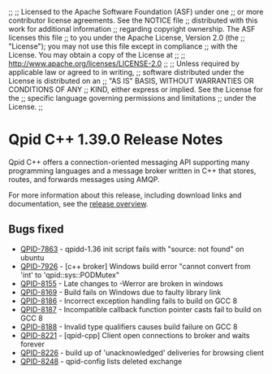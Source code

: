 ;;
;; Licensed to the Apache Software Foundation (ASF) under one
;; or more contributor license agreements.  See the NOTICE file
;; distributed with this work for additional information
;; regarding copyright ownership.  The ASF licenses this file
;; to you under the Apache License, Version 2.0 (the
;; "License"); you may not use this file except in compliance
;; with the License.  You may obtain a copy of the License at
;; 
;;   http://www.apache.org/licenses/LICENSE-2.0
;; 
;; Unless required by applicable law or agreed to in writing,
;; software distributed under the License is distributed on an
;; "AS IS" BASIS, WITHOUT WARRANTIES OR CONDITIONS OF ANY
;; KIND, either express or implied.  See the License for the
;; specific language governing permissions and limitations
;; under the License.
;;

# Qpid C++ 1.39.0 Release Notes

Qpid C++ offers a connection-oriented messaging API supporting many
programming languages and a message broker written in C++ that stores,
routes, and forwards messages using AMQP.

For more information about this release, including download links and
documentation, see the [release overview](index.html).


## Bugs fixed

 - [QPID-7863](https://issues.apache.org/jira/browse/QPID-7863) - qpidd-1.36 init script fails with "source: not found" on ubuntu
 - [QPID-7926](https://issues.apache.org/jira/browse/QPID-7926) - [c++ broker] Windows build error "cannot convert from 'int' to 'qpid::sys::PODMutex"
 - [QPID-8155](https://issues.apache.org/jira/browse/QPID-8155) - Late changes to -Werror are broken in windows
 - [QPID-8169](https://issues.apache.org/jira/browse/QPID-8169) - Build fails on Windows due to faulty library link
 - [QPID-8186](https://issues.apache.org/jira/browse/QPID-8186) - Incorrect exception handling fails to build on GCC 8
 - [QPID-8187](https://issues.apache.org/jira/browse/QPID-8187) - Incompatible callback function pointer casts fail to build on GCC 8
 - [QPID-8188](https://issues.apache.org/jira/browse/QPID-8188) - Invalid type qualifiers causes build failure on GCC 8
 - [QPID-8221](https://issues.apache.org/jira/browse/QPID-8221) - [qpid-cpp] Client open connections to broker and waits forever
 - [QPID-8226](https://issues.apache.org/jira/browse/QPID-8226) - build up of 'unacknowledged' deliveries for browsing client
 - [QPID-8248](https://issues.apache.org/jira/browse/QPID-8248) - qpid-config lists deleted exchange